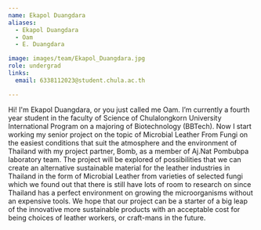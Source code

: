 ```yaml
---
name: Ekapol Duangdara
aliases:
  - Ekapol Duangdara
  - Oam
  - E. Duangdara

image: images/team/Ekapol_Duangdara.jpg
role: undergrad
links:
  email: 6338112023@student.chula.ac.th

---
```


Hi! I'm Ekapol Duangdara, or you just called me Oam. I’m currently a fourth year student in the faculty of Science of Chulalongkorn University International Program on a majoring of Biotechnology (BBTech). Now I start working my senior project on the topic of Microbial Leather From Fungi on the easiest conditions that suit the atmosphere and the environment of Thailand with my project partner, Bomb, as a member of Aj.Nat Pombubpa laboratory team. The project will be explored of possibilities that we can create an alternative sustainable material for the leather industries in Thailand in the form of Microbial Leather from varieties of selected fungi which we found out that there is still have lots of room to research on since Thailand has a perfect environment on growing the microorganisms without an expensive tools. We hope that our project can be a starter of a big leap of the innovative more sustainable products with an acceptable cost for being choices of leather workers, or craft-mans in the future.
